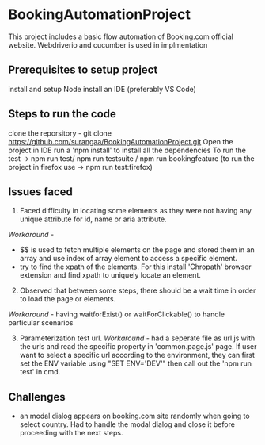 # BookingAutomationProject

This project includes a basic flow automation of Booking.com official website. Webdriverio and cucumber is used in implmentation

## Prerequisites to setup project
install and setup Node
install an IDE (preferably VS Code)


## Steps to run the code
clone the reporsitory -  git clone https://github.com/surangaa/BookingAutomationProject.git
Open the project in IDE
run a 'npm install' to install all the dependencies
To run the test -> npm run test/ npm run testsuite / npm run bookingfeature 
(to run the project in firefox use -> npm run test:firefox)

## Issues faced

1. Faced difficulty in locating some elements as they were not having any unique attribute for id, name or aria attribute.

*Workaround -*
- $$ is used to fetch multiple elements on the page and stored them in an array and use index of array element to access a specific element.
- try to find the xpath of the elements. For this install 'Chropath' browser extension and find xpath to uniquely locate an element.

2. Observed that between some steps, there should be a wait time in order to load the page or elements.

*Workaround -* having waitforExist() or waitForClickable() to handle particular scenarios

3. Parameterization test url.
*Workaround -* had a seperate file as url.js with the urls and read the specific property in 'common.page.js' page.
               If user want to select a specific url according to the environment, they can first set the ENV variable using "SET ENV='DEV'" then call out the 'npm run test' in cmd.


## Challenges
- an modal dialog appears on booking.com site randomly when going to select country. Had to handle the modal dialog and close it before proceeding with the next steps. 



